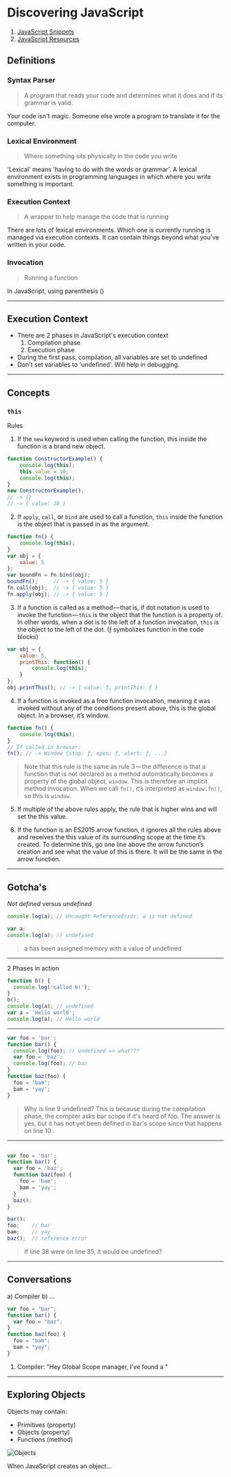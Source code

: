 # Discovering JavaScript

1. [JavaScript Snippets](docs/javascript_snippets.md)
1. [JavaScript Resources](docs/resources.md)

## Definitions

### Syntax Parser
> A program that reads your code and determines what it does and if its grammar is valid.

Your code isn't magic. Someone else wrote a program to translate it for the computer.

### Lexical Environment
> Where something sits physically in the code you write

'Lexical' means 'having to do with the words or grammar'. A lexical environment exists in programming languages in which where you write something is important.

### Execution Context
> A wrapper to help manage the code that is running

There are lots of lexical environments. Which one is currently running is managed via execution contexts. It can contain things beyond what you've written in your code.

### Invocation
> Running a function

In JavaScript, using parenthesis ()

---------------------------------------
## Execution Context

- There are 2 phases in JavaScript's execution context
    1. Compilation phase
    1. Execution phase
- During the first pass, compilation, all variables are set to undefined
- Don't set variables to 'undefined'. Will help in debugging.

---------------------------------------

## Concepts

### `this`

Rules

1. If the `new` keyword is used when calling the function, this inside the function is a brand new object.
```js
function ConstructorExample() {
    console.log(this);
    this.value = 10;
    console.log(this);
}
new ConstructorExample();
// -> {}
// -> { value: 10 }
```

2. If `apply`, `call`, or `bind` are used to call a function, `this` inside the function is the object that is passed in as the argument.
```js
function fn() {
    console.log(this);
}
var obj = {
    value: 5
};
var boundFn = fn.bind(obj);
boundFn();     // -> { value: 5 }
fn.call(obj);  // -> { value: 5 }
fn.apply(obj); // -> { value: 5 }
```

3. If a function is called as a method — that is, if dot notation is used to invoke the function — `this` is the object that the function is a property of. In other words, when a dot is to the left of a function invocation, `this` is the object to the left of the dot. (ƒ symbolizes function in the code blocks)
```js
var obj = {
    value: 5,
    printThis: function() {
        console.log(this);
    }
};
obj.printThis(); // -> { value: 5, printThis: ƒ }
```

4. If a function is invoked as a free function invocation, meaning it was invoked without any of the conditions present above, this is the global object. In a browser, it’s window.
```js
function fn() {
    console.log(this);
}
// If called in browser:
fn(); // -> Window {stop: ƒ, open: ƒ, alert: ƒ, ...}
```
> Note that this rule is the same as rule 3 — the difference is that a function that is not declared as a method automatically becomes a property of the global object, `window`. This is therefore an implicit method invocation. When we call `fn()`, it’s interpreted as `window.fn()`, so this is `window`.

5. If multiple of the above rules apply, the rule that is higher wins and will set the this value.

6. If the function is an ES2015 arrow function, it ignores all the rules above and receives the this value of its surrounding scope at the time it’s created. To determine this, go one line above the arrow function’s creation and see what the value of this is there. It will be the same in the arrow function.



---

## Gotcha's

*Not defined* versus *undefined*
```js
console.log(a); // Uncaught ReferenceError: a is not defined
```

```js
var a;
console.log(a); // undefined
```
> a has been assigned memory with a value of undefined

---------------------------------------
2 Phases in action
```js
function b() {
  console.log('called b!');
}
b();
console.log(a); // undefined
var a = 'Hello world';
console.log(a); // Hello world
```

---------------------------------------
```js
var foo = 'bar';
function bar() {
  console.log(foo); // undefined => what???
  var foo = 'baz';
  console.log(foo); // baz
}
function baz(foo) {
  foo = 'bam';
  bam = 'yay';
}
```

> Why is line 9 undefined? This is because during the compilation phase,
the compiler asks bar scope if it's heard of foo. The answer is yes, but
it has not yet been defined in bar's scope since that happens on line 10  .

---

```js

var foo = 'bar';
function bar() {
  var foo = 'baz';
  function baz(foo) {
    foo = 'bam';
    bam = 'yay';
  }
  baz();
}

bar();
foo;    // bar
bam;    // yay
baz();  // reference error

```

> If line 38 were on line 35, it would be undefined?

---

## Conversations
a) Compiler
b) ...

```js
var foo = "bar";
function bar() {
  var foo = "baz";
}
function baz(foo) {
  foo = "bam";
  bam = "yay";
}
```

1. Compiler: "Hey Global Scope manager, I've found a "


---

## Exploring Objects
Objects may contain:
- Primitives (property)
- Objects (property)
- Functions (method)

![Objects](assets/images/objects1.png)

When JavaScript creates an object...
```js

```
